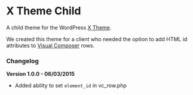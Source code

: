 # X Theme Child
A child theme for the WordPress [X Theme](http://theme.co/x/).

We created this theme for a client who needed the option to add HTML id attributes to [Visual Composer](http://codecanyon.net/item/visual-composer-page-builder-for-wordpress/242431) rows.

### Changelog

**Version 1.0.0 - 06/03/2015**
- Added ability to set `element_id` in vc_row.php
